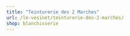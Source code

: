 ```yaml
---
title: "Teinturerie des 2 Marches"
url: /le-vesinet/teinturerie-des-2-marches/
shop: blanchisserie
---
```

